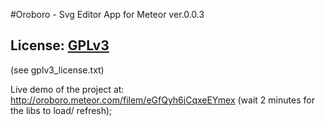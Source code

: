 #Oroboro - Svg Editor App for Meteor ver.0.0.3

## License: [GPLv3](http://www.gnu.org/copyleft/gpl.html)

(see gplv3_license.txt)

Live demo of the project at: http://oroboro.meteor.com/filem/eGfQyh6jCqxeEYmex
(wait 2 minutes for the libs to load/ refresh);
